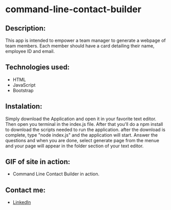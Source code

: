 # command-line-contact-builder

## Description:

This app is intended to empower a team manager to generate a webpage of team members. Each member should have a card detailing their name, employee ID and email.

## Technologies used:

 * HTML
 * JavaScript
 * Bootstrap

 ## Instalation:

 Simply download the Application and open it in your favorite text editor. Then open you terminal in the index.js file. After that you'll do a npm install to download the scripts needed to run the application. after the download is complete, type "node index.js" and the application will start. Answer the questions and when you are done, select generate page from the menue and your page will appear in the folder section of your text editor.

 ## GIF of site in action:


 *  Command Line Contact Builder in action.


 ## Contact me:

   * [LinkedIn](linkedin.com/in/jamesbennett1here)